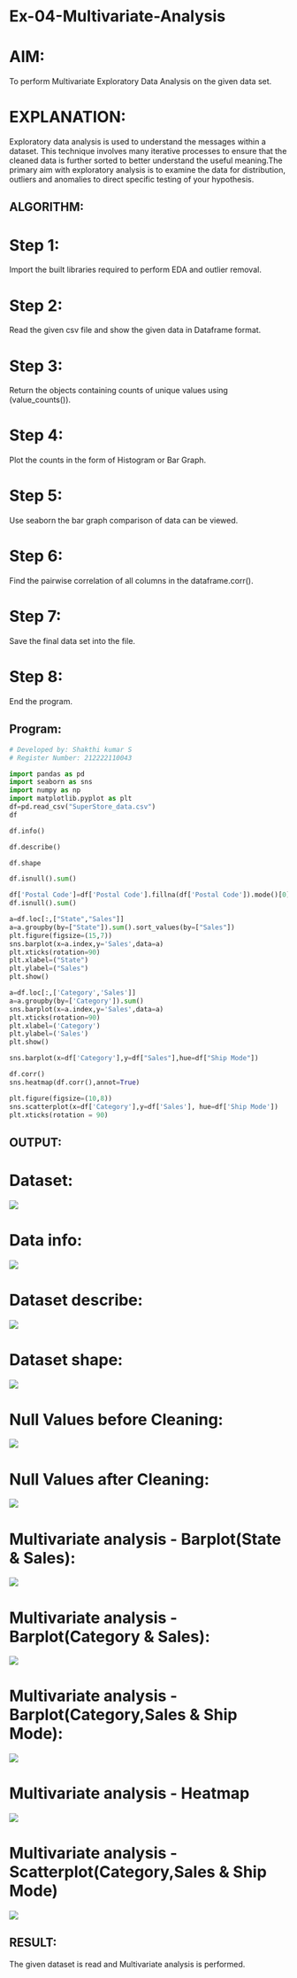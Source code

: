 # Ex-04-Multivariate-Analysis

# AIM:
To perform Multivariate Exploratory Data Analysis on the given data set.

# EXPLANATION:
Exploratory data analysis is used to understand the messages within a dataset. This technique involves many iterative processes to ensure that the cleaned data is further sorted to better understand the useful meaning.The primary aim with exploratory analysis is to examine the data for distribution, outliers and anomalies to direct specific testing of your hypothesis.

## ALGORITHM:


# Step 1:
Import the built libraries required to perform EDA and outlier removal.

# Step 2:
Read the given csv file and show the given data in Dataframe format.

# Step 3:
Return the objects containing counts of unique values using (value_counts()).

# Step 4:
Plot the counts in the form of Histogram or Bar Graph.

# Step 5:
Use seaborn the bar graph comparison of data can be viewed.

# Step 6:
Find the pairwise correlation of all columns in the dataframe.corr().

# Step 7:
Save the final data set into the file.

# Step 8:
End the program.

## Program:
```python
# Developed by: Shakthi kumar S
# Register Number: 212222110043

import pandas as pd 
import seaborn as sns
import numpy as np
import matplotlib.pyplot as plt
df=pd.read_csv("SuperStore_data.csv")
df

df.info()

df.describe()

df.shape

df.isnull().sum()

df['Postal Code']=df['Postal Code'].fillna(df['Postal Code']).mode()[0]
df.isnull().sum()

a=df.loc[:,["State","Sales"]]
a=a.groupby(by=["State"]).sum().sort_values(by=["Sales"])
plt.figure(figsize=(15,7))
sns.barplot(x=a.index,y='Sales',data=a)
plt.xticks(rotation=90)
plt.xlabel=("State")
plt.ylabel=("Sales")
plt.show()

a=df.loc[:,['Category','Sales']]
a=a.groupby(by=['Category']).sum()
sns.barplot(x=a.index,y='Sales',data=a)
plt.xticks(rotation=90)
plt.xlabel=('Category')
plt.ylabel=('Sales')
plt.show()

sns.barplot(x=df['Category'],y=df["Sales"],hue=df["Ship Mode"])

df.corr()
sns.heatmap(df.corr(),annot=True)

plt.figure(figsize=(10,8))
sns.scatterplot(x=df['Category'],y=df['Sales'], hue=df['Ship Mode'])
plt.xticks(rotation = 90)
```
## OUTPUT:

# Dataset:
![](DATAEX04-1.png)

# Data info:
![](DATAEX04-2.png)

# Dataset describe:
![](DATAEX04-3.png)

# Dataset shape:
![](DATAEX04-4.png)

# Null Values before Cleaning:
![](DATAEX04-5.png)

# Null Values after Cleaning:
![](DATAEX04-6.png)

# Multivariate analysis - Barplot(State & Sales):
![](DATAEX04-7.png)

# Multivariate analysis - Barplot(Category & Sales):
![](DATAEX04-8.png)

# Multivariate analysis - Barplot(Category,Sales & Ship Mode):
![](DATAEX04-9.png)

# Multivariate analysis - Heatmap
![](DATAEX04-10.png)

# Multivariate analysis - Scatterplot(Category,Sales & Ship Mode)
![](DATAEX04-11.png)

## RESULT:
The given dataset is read and Multivariate analysis is performed.
